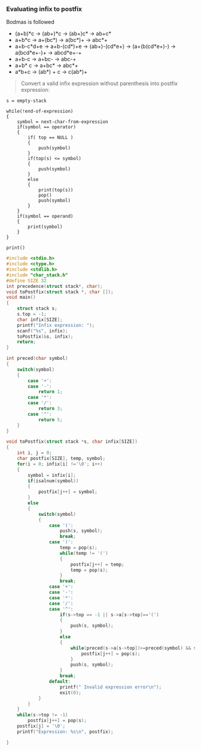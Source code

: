 ### Evaluating infix to postfix
Bodmas is followed
- (a+b)\*c -> (ab+)\*c -> (ab+)c\* -> ab+c\*
- a+b\*c -> a+(bc\*) -> a(bc\*)+ -> abc\*+
- a+b-c\*d+e -> a+b-(cd\*)+e -> (ab+)-(cd\*e+) -> (a+(b(cd\*e+)-) -> a(bcd\*e+-)+ -> abcd\*e+-+
- a+b-c -> a+bc- -> abc-+
- a+b\* c -> a+bc\* -> abc\*+
- a\*b+c -> (ab*) + c -> c(ab*)+

> Convert a valid infix expression without parenthesis into postfix expression:
```algorithm
s = empty-stack

while(!end-of-expression)
{
	symbol = next-char-from-expression
	if(symbol == operator)
	{
		if( top == NULL )
		{
			push(symbol)
		}
		if(top(s) <= symbol)
		{
			push(symbol)
		}
		else
		{
			print(top(s))
			pop()
			push(symbol)
		}
	}
	if(symbol == operand)
	{
		print(symbol)
	}
}

print()
```

```c
#include <stdio.h>
#include <ctype.h>
#include <stdlib.h>
#include "char_stack.h"
#define SIZE 32
int precedence(struct stack*, char);
void toPostfix(struct stack *, char []);
void main()
{
	struct stack s;
	s.top = -1;
	char infix[SIZE];
	printf("Infix expression: ");
	scanf("%s", infix);
	toPostfix(&s, infix);
	return;
}

int preced(char symbol)
{
	switch(symbol)
	{
		case '+':
		case '-':
			return 1;
		case '*':
		case '/':
			return 3;
		case '^':
			return 5;
	}
}

void toPostfix(struct stack *s, char infix[SIZE])
{
	int i, j = 0;
	char postfix[SIZE], temp, symbol;
	for(i = 0; infix[i] !='\0'; i++)
	{
		symbol = infix[i];
		if(isalnum(symbol))
		{
			postfix[j++] = symbol;
		}
		else
		{
			switch(symbol)
			{
				case '(':
					push(s, symbol);
					break;
				case ')':
					temp = pop(s);
					while(temp != '(')
					{
						postfix[j++] = temp;
						temp = pop(s);
					}
					break;
				case '+':
				case '-':
				case '*':
				case '/':
				case '^':
					if(s->top == -1 || s->a[s->top]=='(')
					{
						push(s, symbol);
					}
					else
					{
						while(preced(s->a[s->top])>=preced(symbol) && s->top != -1 && s->a[s->top] != '('){
							postfix[j++] = pop(s);
						}
						push(s, symbol);
					}
					break;
				default:
					printf(" Invalid expression error\n");
					exit(0);
			}
		}
	}
	while(s->top != -1)
		postfix[j++] = pop(s);
	postfix[j] = '\0';
	printf("Expression: %s\n", postfix);

}








```